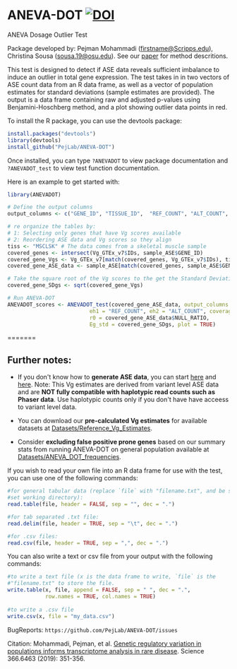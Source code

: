 # ANEVA-DOT [![DOI](https://zenodo.org/badge/140601694.svg)](https://zenodo.org/badge/latestdoi/140601694)


ANEVA Dosage Outlier Test

Package developed by: Pejman Mohammadi (firstname@Scripps.edu), Christina Sousa (sousa.19@osu.edu).
See our [paper](https://science.sciencemag.org/content/366/6463/351.abstract) for method descritions.

This test is designed to detect if ASE data reveals sufficient imbalance to induce an outlier in total gene expression. The test takes in in two vectors of ASE count data from an R data frame, as well as a vector of population estimates for standard deviations (sample estimates are provided). The output is a data frame containing raw and adjusted p-values using Benjamini-Hoschberg method, and a plot showing outlier data points in red.

To install the R package, you can use the devtools package:

```r
install.packages("devtools") 
library(devtools)
install_github("PejLab/ANEVA-DOT")
```

Once installed, you can type `?ANEVADOT` to view package documentation and `?ANEVADOT_test` to view test function documentation.

Here is an example to get started with:

```r
library(ANEVADOT)

# Define the output columns
output_columns <- c("GENE_ID", "TISSUE_ID",  "REF_COUNT", "ALT_COUNT", "TOTAL_COUNT", "NULL_RATIO")

# re organize the tables by:
# 1: Selecting only genes that have Vg scores available
# 2: Reordering ASE data and Vg scores so they align
tiss <- "MSCLSK" # The data comes from a skeletal muscle sample
covered_genes <- intersect(Vg_GTEx_v7$IDs, sample_ASE$GENE_ID)
covered_gene_Vgs <- Vg_GTEx_v7[match(covered_genes, Vg_GTEx_v7$IDs), tiss] 
covered_gene_ASE_data <- sample_ASE[match(covered_genes, sample_ASE$GENE_ID),]

# Take the square root of the Vg scores to the get the Standard Deviation (SDg)
covered_gene_SDgs <- sqrt(covered_gene_Vgs) 

# Run ANEVA-DOT
ANEVADOT_scores <- ANEVADOT_test(covered_gene_ASE_data, output_columns = output_columns, 
                          eh1 = "REF_COUNT", eh2 = "ALT_COUNT", coverage = 10, 
                          r0 = covered_gene_ASE_data$NULL_RATIO,
                          Eg_std = covered_gene_SDgs, plot = TRUE)
```
=======
## Further notes:
- If you don't know how to **generate ASE data**, you can start [here](https://stephanecastel.wordpress.com/2017/02/15/how-to-generate-ase-data-with-phaser/) and [here](https://genomebiology.biomedcentral.com/articles/10.1186/s13059-015-0762-6). Note: This Vg estimates are derived from variant level ASE data and are **NOT fully compatible with haplotypic read counts such as Phaser data**. Use haplotypic counts only if you don't have have acceess to variant level data.


- You can download our **pre-calculated Vg estimates** for available datasets at [Datasets/Reference_Vg_Estimates](https://github.com/PejLab/Datasets/tree/master/Reference_Vg_Estimates).

- Consider **excluding false positive prone genes** based on our summary stats from running ANEVA-DOT on general population available at [Datasets/ANEVA_DOT_frequencies](https://github.com/PejLab/Datasets/tree/master/ANEVA_DOT_frequencies).

If you wish to read your own file into an R data frame for use with the test, you can use one of the following commands:

```r
#for general tabular data (replace `file` with "filename.txt", and be sure to
#set working directory):
read.table(file, header = FALSE, sep = "", dec = ".")

#for tab separated .txt file:
read.delim(file, header = TRUE, sep = "\t", dec = ".")

#for .csv files:
read.csv(file, header = TRUE, sep = ",", dec = ".")
```

You can also write a text or csv file from your output with the following commands:

```r
#to write a text file (x is the data frame to write, `file` is the 
#"filename.txt" to store the file.
write.table(x, file, append = FALSE, sep = " ", dec = ".",
            row.names = TRUE, col.names = TRUE)
            
#to write a .csv file
write.csv(x, file = "my_data.csv")
```


BugReports: `https://github.com/PejLab/ANEVA-DOT/issues`

Citation: Mohammadi, Pejman, et al. [Genetic regulatory variation in populations informs transcriptome analysis in rare disease](https://science.sciencemag.org/content/366/6463/351.abstract). Science 366.6463 (2019): 351-356. 
